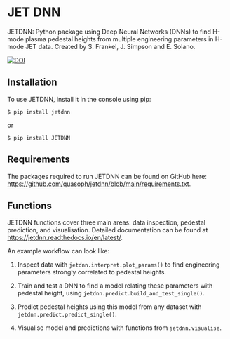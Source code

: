# JET DNN

JETDNN: Python package using Deep Neural Networks (DNNs) to find H-mode plasma pedestal heights from multiple engineering parameters in H-mode JET data.
Created by S. Frankel, J. Simpson and E. Solano.

[![DOI](https://zenodo.org/badge/682657741.svg)](https://zenodo.org/badge/latestdoi/682657741)

Installation
------------------

To use JETDNN, install it in the console using pip:
    
`$ pip install jetdnn`

or

`$ pip install JETDNN`

Requirements
------------------

The packages required to run JETDNN can be found on GitHub here: https://github.com/quasoph/jetdnn/blob/main/requirements.txt.

Functions
------------------

JETDNN functions cover three main areas: data inspection, pedestal prediction, and visualisation. Detailed documentation can be found at https://jetdnn.readthedocs.io/en/latest/.

An example workflow can look like:

1. Inspect data with `jetdnn.interpret.plot_params()` to find engineering parameters strongly correlated to pedestal heights.

2. Train and test a DNN to find a model relating these parameters with pedestal height, using `jetdnn.predict.build_and_test_single()`.

3. Predict pedestal heights using this model from any dataset with `jetdnn.predict.predict_single()`.

4. Visualise model and predictions with functions from `jetdnn.visualise`.
